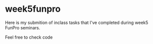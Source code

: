 # week5funpro

Here is my submition of inclass tasks that I've completed during week5 FunPro seminars.

Feel free to check code
